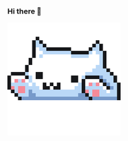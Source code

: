 ### Hi there 👋

<img src="https://github.com/hen-lima/hen-lima/blob/main/catcutegif.gif" width="256" />
